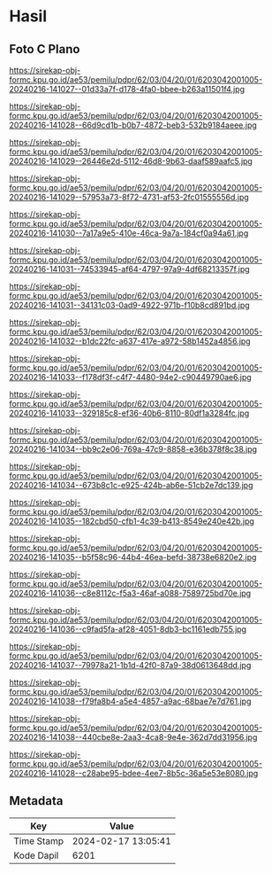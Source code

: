 # Hasil

## Foto C Plano

https://sirekap-obj-formc.kpu.go.id/ae53/pemilu/pdpr/62/03/04/20/01/6203042001005-20240216-141027--01d33a7f-d178-4fa0-bbee-b263a11501f4.jpg

https://sirekap-obj-formc.kpu.go.id/ae53/pemilu/pdpr/62/03/04/20/01/6203042001005-20240216-141028--66d9cd1b-b0b7-4872-beb3-532b9184aeee.jpg

https://sirekap-obj-formc.kpu.go.id/ae53/pemilu/pdpr/62/03/04/20/01/6203042001005-20240216-141029--26446e2d-5112-46d8-9b63-daaf589aafc5.jpg

https://sirekap-obj-formc.kpu.go.id/ae53/pemilu/pdpr/62/03/04/20/01/6203042001005-20240216-141029--57953a73-8f72-4731-af53-2fc01555556d.jpg

https://sirekap-obj-formc.kpu.go.id/ae53/pemilu/pdpr/62/03/04/20/01/6203042001005-20240216-141030--7a17a9e5-410e-46ca-9a7a-184cf0a94a61.jpg

https://sirekap-obj-formc.kpu.go.id/ae53/pemilu/pdpr/62/03/04/20/01/6203042001005-20240216-141031--74533945-af64-4797-97a9-4df68213357f.jpg

https://sirekap-obj-formc.kpu.go.id/ae53/pemilu/pdpr/62/03/04/20/01/6203042001005-20240216-141031--34131c03-0ad9-4922-971b-f10b8cd891bd.jpg

https://sirekap-obj-formc.kpu.go.id/ae53/pemilu/pdpr/62/03/04/20/01/6203042001005-20240216-141032--b1dc22fc-a637-417e-a972-58b1452a4856.jpg

https://sirekap-obj-formc.kpu.go.id/ae53/pemilu/pdpr/62/03/04/20/01/6203042001005-20240216-141033--f178df3f-c4f7-4480-94e2-c90449790ae6.jpg

https://sirekap-obj-formc.kpu.go.id/ae53/pemilu/pdpr/62/03/04/20/01/6203042001005-20240216-141033--329185c8-ef36-40b6-8110-80df1a3284fc.jpg

https://sirekap-obj-formc.kpu.go.id/ae53/pemilu/pdpr/62/03/04/20/01/6203042001005-20240216-141034--bb9c2e06-769a-47c9-8858-e36b378f8c38.jpg

https://sirekap-obj-formc.kpu.go.id/ae53/pemilu/pdpr/62/03/04/20/01/6203042001005-20240216-141034--673b8c1c-e925-424b-ab6e-51cb2e7dc139.jpg

https://sirekap-obj-formc.kpu.go.id/ae53/pemilu/pdpr/62/03/04/20/01/6203042001005-20240216-141035--182cbd50-cfb1-4c39-b413-8549e240e42b.jpg

https://sirekap-obj-formc.kpu.go.id/ae53/pemilu/pdpr/62/03/04/20/01/6203042001005-20240216-141035--b5f58c96-44b4-46ea-befd-38738e6820e2.jpg

https://sirekap-obj-formc.kpu.go.id/ae53/pemilu/pdpr/62/03/04/20/01/6203042001005-20240216-141036--c8e8112c-f5a3-46af-a088-7589725bd70e.jpg

https://sirekap-obj-formc.kpu.go.id/ae53/pemilu/pdpr/62/03/04/20/01/6203042001005-20240216-141036--c9fad5fa-af28-4051-8db3-bc1161edb755.jpg

https://sirekap-obj-formc.kpu.go.id/ae53/pemilu/pdpr/62/03/04/20/01/6203042001005-20240216-141037--79978a21-1b1d-42f0-87a9-38d0613648dd.jpg

https://sirekap-obj-formc.kpu.go.id/ae53/pemilu/pdpr/62/03/04/20/01/6203042001005-20240216-141038--f79fa8b4-a5e4-4857-a9ac-68bae7e7d761.jpg

https://sirekap-obj-formc.kpu.go.id/ae53/pemilu/pdpr/62/03/04/20/01/6203042001005-20240216-141038--440cbe8e-2aa3-4ca8-9e4e-362d7dd31956.jpg

https://sirekap-obj-formc.kpu.go.id/ae53/pemilu/pdpr/62/03/04/20/01/6203042001005-20240216-141028--c28abe95-bdee-4ee7-8b5c-36a5e53e8080.jpg


## Metadata

| Key        | Value               |
| ---------- | ------------------- |
| Time Stamp | 2024-02-17 13:05:41 |
| Kode Dapil | 6201                |




